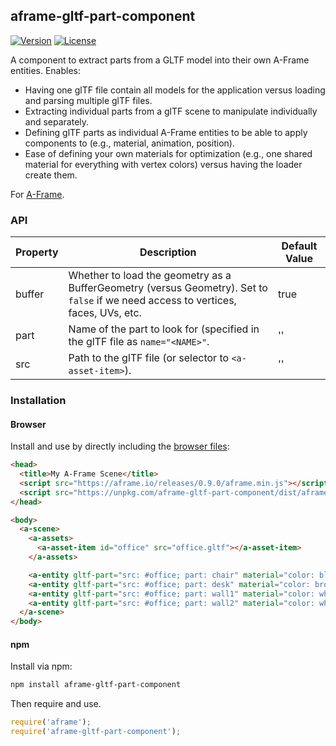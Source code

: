 ## aframe-gltf-part-component

[![Version](http://img.shields.io/npm/v/aframe-gltf-part-component.svg?style=flat-square)](https://npmjs.org/package/aframe-gltf-part-component)
[![License](http://img.shields.io/npm/l/aframe-gltf-part-component.svg?style=flat-square)](https://npmjs.org/package/aframe-gltf-part-component)

A component to extract parts from a GLTF model into their own A-Frame entities. Enables:

- Having one glTF file contain all models for the application versus loading and parsing multiple glTF files.
- Extracting individual parts from a glTF scene to manipulate individually and separately.
- Defining glTF parts as individual A-Frame entities to be able to apply
  components to (e.g., material, animation, position).
- Ease of defining your own materials for optimization (e.g., one shared
  material for everything with vertex colors) versus having the loader create them.

For [A-Frame](https://aframe.io).

### API

| Property | Description                                                                                                                        | Default Value |
| -------- | -----------                                                                                                                        | ------------- |
| buffer   | Whether to load the geometry as a BufferGeometry (versus Geometry). Set to `false` if we need access to vertices, faces, UVs, etc. | true          |
| part     | Name of the part to look for (specified in the glTF file as `name="<NAME>"`.                                                       | ''            |
| src      | Path to the glTF file (or selector to `<a-asset-item>`).                                                                           | ''            |

### Installation

#### Browser

Install and use by directly including the [browser files](dist):

```html
<head>
  <title>My A-Frame Scene</title>
  <script src="https://aframe.io/releases/0.9.0/aframe.min.js"></script>
  <script src="https://unpkg.com/aframe-gltf-part-component/dist/aframe-gltf-part-component.min.js"></script>
</head>

<body>
  <a-scene>
    <a-assets>
      <a-asset-item id="office" src="office.gltf"></a-asset-item>
    </a-assets>

    <a-entity gltf-part="src: #office; part: chair" material="color: black" position="0 0 -1"></a-entity>
    <a-entity gltf-part="src: #office; part: desk" material="color: brown" position="0 1 -2"></a-entity>
    <a-entity gltf-part="src: #office; part: wall1" material="color: white" position="-1 0 -3"></a-entity>
    <a-entity gltf-part="src: #office; part: wall2" material="color: white" position="1 0 -3"></a-entity>
  </a-scene>
</body>
```

#### npm

Install via npm:

```bash
npm install aframe-gltf-part-component
```

Then require and use.

```js
require('aframe');
require('aframe-gltf-part-component');
```
